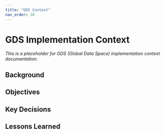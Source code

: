 ```yaml
---
title: "GDS Context"
nav_order: 10
---
```


# GDS Implementation Context

*This is a placeholder for GDS (Global Data Space) implementation context documentation.*

## Background

## Objectives

## Key Decisions

## Lessons Learned
